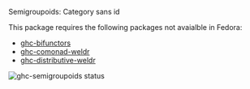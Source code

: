 Semigroupoids: Category sans id

This package requires the following packages not avaialble in Fedora:

* [ghc-bifunctors](../ghc-bifunctors)
* [ghc-comonad-weldr](../ghc-comonad-weldr)
* [ghc-distributive-weldr](../ghc-distributive-weldr)

![ghc-semigroupoids status](https://copr.fedorainfracloud.org/coprs/g/weldr/bdcs-haskell-deps/package/ghc-semigroupoids/status_image/last_build.png)
